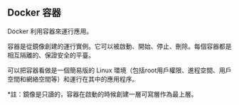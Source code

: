 ## Docker 容器
Docker 利用容器來運行應用。

容器是從鏡像創建的運行實例。它可以被啟動、開始、停止、刪除。每個容器都是相互隔離的、保證安全的平臺。

可以把容器看做是一個簡易版的 Linux 環境（包括root用戶權限、進程空間、用戶空間和網絡空間等）和運行在其中的應用程序。

*註：鏡像是只讀的，容器在啟動的時候創建一層可寫層作為最上層。
